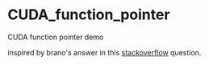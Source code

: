 # CUDA_function_pointer #
CUDA function pointer demo

inspired by brano's answer in this [stackoverflow](http://stackoverflow.com/questions/9000388/device-function-pointers) question.
